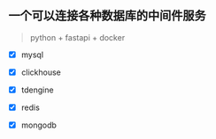 ## 一个可以连接各种数据库的中间件服务

> python + fastapi + docker

- [x] mysql
- [x] clickhouse
- [x] tdengine
- [x] redis
- [x] mongodb

